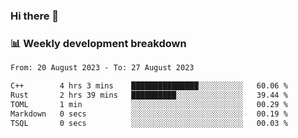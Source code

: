 ### Hi there 👋

### 📊 Weekly development breakdown
<!--START_SECTION:waka-->

```txt
From: 20 August 2023 - To: 27 August 2023

C++        4 hrs 3 mins    ███████████████░░░░░░░░░░   60.06 %
Rust       2 hrs 39 mins   ██████████░░░░░░░░░░░░░░░   39.44 %
TOML       1 min           ░░░░░░░░░░░░░░░░░░░░░░░░░   00.29 %
Markdown   0 secs          ░░░░░░░░░░░░░░░░░░░░░░░░░   00.19 %
TSQL       0 secs          ░░░░░░░░░░░░░░░░░░░░░░░░░   00.03 %
```

<!--END_SECTION:waka-->
